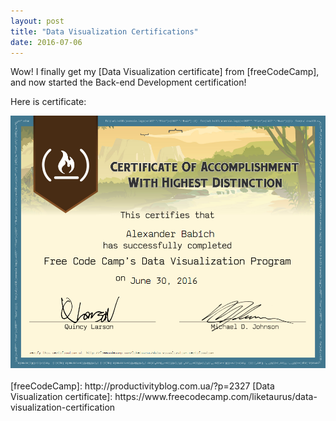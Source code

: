 ```yaml
---
layout: post
title: "Data Visualization Certifications"
date: 2016-07-06
---
```


Wow! I finally get my [Data Visualization certificate] from [freeCodeCamp], and now started the Back-end Development certification!

Here is certificate:

<center>
<img src="/files/data-visualization.png" border="0" width="574">
</center>

<br>
[freeCodeCamp]: http://productivityblog.com.ua/?p=2327
[Data Visualization certificate]: https://www.freecodecamp.com/liketaurus/data-visualization-certification
